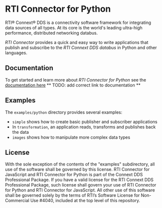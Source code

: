 
RTI Connector for Python
========================

RTI® Connext® DDS is a connectivity software framework for integrating data
sources of all types. At its core is the world's leading ultra-high performance,
distributed networking databus.

*RTI Connector* provides a quick and easy way to write applications that
publish and subscribe to the *RTI Connext DDS databus* in Python and other
languages.

## Documentation

To get started and learn more about *RTI Connector for Python* see the
[documentation here](https://github.com/rticommunity/rticonnextdds-connector-py)
** TODO: add correct link to documentation **

## Examples

The `examples/python` directory provides several examples:
* `simple` shows how to create basic publisher and subscriber applications
* In `transformation`, an application reads, transforms and publishes back the data
* `images` shows how to manipulate more complex data types

## License
With the sole exception of the contents of the "examples" subdirectory, all use
of the software shall be governed by this license. RTI Connector for JavaScript
and RTI Connector for Python is part of the Connext DDS Professional Package.
If you have a valid license for the RTI Connext DDS Professional Package,
such license shall govern your use of RTI Connector for Python and RTI Connector
for JavaScript. All other use of this software shall be governed solely by the
terms of RTI’s Software License for Non-Commercial Use #4040, included at the
top level of this repository.